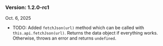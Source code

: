 ### Version: 1.2.0-rc1

Oct. 6, 2025

- TODO: Added `fetchJson(url)` method which
can be called with `this.api.fetchJson(url)`.
Returns the data object if everything works.
Otherwise, throws an error and returns
`undefined`. 
